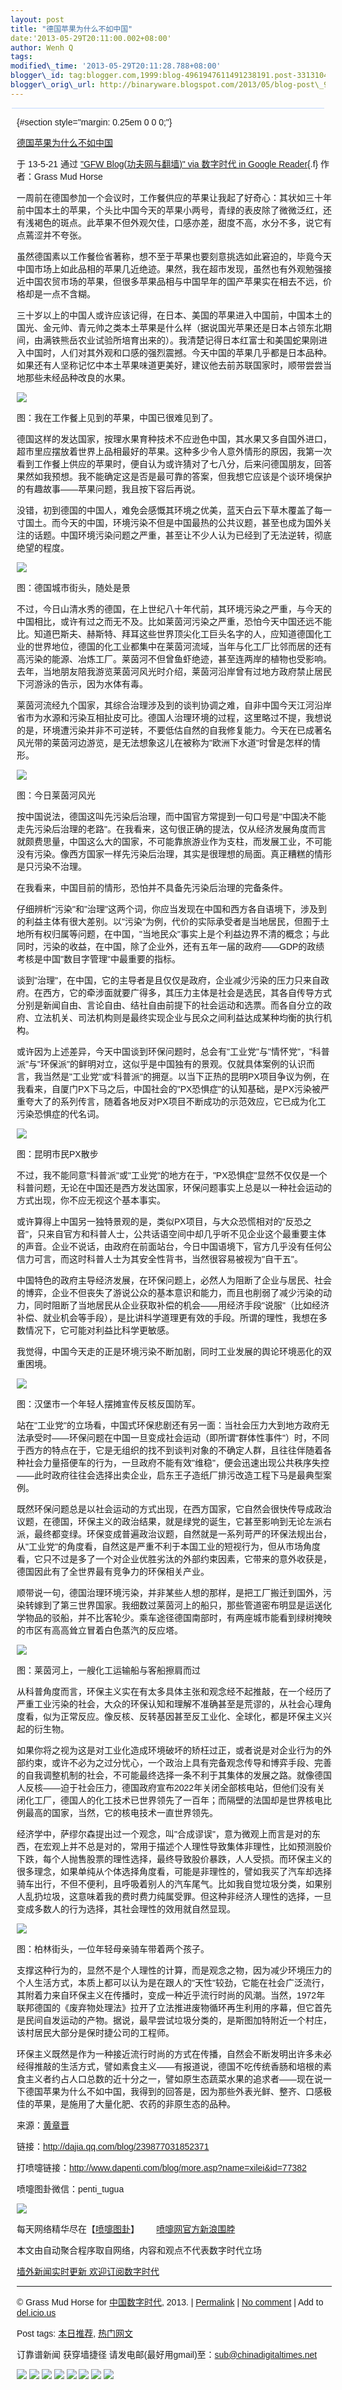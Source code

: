 ```yaml
--- 
layout: post 
title: "德国苹果为什么不如中国" 
date:'2013-05-29T20:11:00.002+08:00' 
author: Wenh Q
tags:
modified\_time: '2013-05-29T20:11:28.788+08:00' 
blogger\_id: tag:blogger.com,1999:blog-4961947611491238191.post-3313104370351104220
blogger\_orig\_url: http://binaryware.blogspot.com/2013/05/blog-post\_9689.html
---
```

<div
style="background-color: #c3d9ff; font-size: 1px !important; line-height: 0px !important; margin: 0px 2px; padding-top: 1px;">

</div>

<div
style="font-family: sans-serif; margin: 0px 10px; overflow: auto; width: 100%;">

 {#section style="margin: 0.25em 0 0 0;"}

<div>

[德国苹果为什么不如中国](http://feedproxy.google.com/~r/chinagfwblog/~3/11BcFvaoXd8/)

</div>

<div style="margin-bottom: 0.5em;">

于 13-5-21 通过 ["GFW Blog(功夫网与翻墙)" via 数字时代 in Google
Reader](http://feeds2.feedburner.com/chinagfwblog){.f} 作者：Grass Mud
Horse

</div>





一周前在德国参加一个会议时，工作餐供应的苹果让我起了好奇心：其状如三十年前中国本土的苹果，个头比中国今天的苹果小两号，青绿的表皮除了微微泛红，还有浅褐色的斑点。此苹果不但外观欠佳，口感亦差，甜度不高，水分不多，说它有点蔫涩并不夸张。

虽然德国素以工作餐俭省著称，想不至于苹果也要刻意挑选如此窘迫的，毕竟今天中国市场上如此品相的苹果几近绝迹。果然，我在超市发现，虽然也有外观勉强接近中国农贸市场的苹果，但很多苹果品相与中国早年的国产苹果实在相去不远，价格却是一点不含糊。

三十岁以上的中国人或许应该记得，在日本、美国的苹果进入中国前，中国本土的国光、金元帅、青元帅之类本土苹果是什么样（据说国光苹果还是日本占领东北期间，由满铁熊岳农业试验所培育出来的）。我清楚记得日本红富士和美国蛇果刚进入中国时，人们对其外观和口感的强烈震撼。今天中国的苹果几乎都是日本品种。如果还有人坚称记忆中本土苹果味道更美好，建议他去前苏联国家时，顺带尝尝当地那些未经品种改良的水果。



![](http://imgs.dapenti.org:88/dapenti/CSqk1seJ/5JFKP.jpg)

图：我在工作餐上见到的苹果，中国已很难见到了。

德国这样的发达国家，按理水果育种技术不应逊色中国，其水果又多自国外进口，超市里应摆放着世界上品相最好的苹果。这种多少令人意外情形的原因，我第一次看到工作餐上供应的苹果时，便自认为或许猜对了七八分，后来问德国朋友，回答果然如我预想。我不能确定这是否是最可靠的答案，但我想它应该是个谈环境保护的有趣故事——苹果问题，我且按下容后再说。

没错，初到德国的中国人，难免会感慨其环境之优美，蓝天白云下草木覆盖了每一寸国土。而今天的中国，环境污染不但是中国最热的公共议题，甚至也成为国外关注的话题。中国环境污染问题之严重，甚至让不少人认为已经到了无法逆转，彻底绝望的程度。



![](http://imgs.dapenti.org:88/dapenti/CSqjWgBV/iUJ9M.jpg)

图：德国城市街头，随处是景

不过，今日山清水秀的德国，在上世纪八十年代前，其环境污染之严重，与今天的中国相比，或许有过之而无不及。比如莱茵河污染之严重，恐怕今天中国还远不能比。知道巴斯夫、赫斯特、拜耳这些世界顶尖化工巨头名字的人，应知道德国化工业的世界地位，德国的化工业都集中在莱茵河流域，当年与化工厂比邻而居的还有高污染的能源、冶炼工厂。莱茵河不但曾鱼虾绝迹，甚至连两岸的植物也受影响。去年，当地朋友陪我游览莱茵河风光时介绍，莱茵河沿岸曾有过地方政府禁止居民下河游泳的告示，因为水体有毒。

莱茵河流经九个国家，其综合治理涉及到的谈判协调之难，自非中国今天江河沿岸省市为水源和污染互相扯皮可比。德国人治理环境的过程，这里略过不提，我想说的是，环境遭污染并非不可逆转，不要低估自然的自我修复能力。今天在已成著名风光带的莱茵河边游览，是无法想象这儿在被称为"欧洲下水道"时曾是怎样的情形。



![](http://imgs.dapenti.org:88/dapenti/CSqj4og9/C47IC.jpg)

图：今日莱茵河风光

按中国说法，德国这叫先污染后治理，而中国官方常提到一句口号是"中国决不能走先污染后治理的老路"。在我看来，这句很正确的提法，仅从经济发展角度而言就颇费思量，中国这么大的国家，不可能靠旅游业作为支柱，而发展工业，不可能没有污染。像西方国家一样先污染后治理，其实是很理想的局面。真正糟糕的情形是只污染不治理。

在我看来，中国目前的情形，恐怕并不具备先污染后治理的完备条件。

仔细辨析"污染"和"治理"这两个词，你应当发现在中国和西方各自语境下，涉及到的利益主体有很大差别。以"污染"为例，代价的实际承受者是当地居民，但囿于土地所有权归属等问题，在中国，"当地民众"事实上是个利益边界不清的概念；与此同时，污染的收益，在中国，除了企业外，还有五年一届的政府——GDP的政绩考核是中国"数目字管理"中最重要的指标。

谈到"治理"，在中国，它的主导者是且仅仅是政府，企业减少污染的压力只来自政府。在西方，它的牵涉面就要广得多，其压力主体是社会是选民，其各自传导方式分别是新闻自由、言论自由、结社自由前提下的社会运动和选票。而各自分立的政府、立法机关、司法机构则是最终实现企业与民众之间利益达成某种均衡的执行机构。

或许因为上述差异，今天中国谈到环保问题时，总会有"工业党"与"情怀党"，"科普派"与"环保派"的鲜明对立，这似乎是中国独有的景观。仅就具体案例的认识而言，我当然是"工业党"或"科普派"的拥趸。以当下正热的昆明PX项目争议为例，在我看来，自厦门PX下马之后，中国社会的"PX恐惧症"的认知基础，是PX污染被严重夸大了的系列传言，随着各地反对PX项目不断成功的示范效应，它已成为化工污染恐惧症的代名词。



![](http://imgs.dapenti.org:88/dapenti/CSqjXMTV/r7G2o.jpg)

图：昆明市民PX散步

不过，我不能同意"科普派"或"工业党"的地方在于，"PX恐惧症"显然不仅仅是一个科普问题，无论在中国还是西方发达国家，环保问题事实上总是以一种社会运动的方式出现，你不应无视这个基本事实。

或许算得上中国另一独特景观的是，类似PX项目，与大众恐慌相对的"反恐之音"，只来自官方和科普人士，公共话语空间中却几乎听不见企业这个最重要主体的声音。企业不说话，由政府在前面站台，今日中国语境下，官方几乎没有任何公信力可言，而这时科普人士为其安全性背书，当然很容易被视为"自干五"。

中国特色的政府主导经济发展，在环保问题上，必然人为阻断了企业与居民、社会的博弈，企业不但丧失了游说公众的基本意识和能力，而且也削弱了减少污染的动力，同时阻断了当地居民从企业获取补偿的机会——用经济手段"说服"（比如经济补偿、就业机会等手段），是比讲科学道理更有效的手段。所谓的理性，我想在多数情况下，它可能对利益比科学更敏感。

我觉得，中国今天走的正是环境污染不断加剧，同时工业发展的舆论环境恶化的双重困境。



![](http://imgs.dapenti.org:88/dapenti/CSqj59BN/13XIZW.jpg)

图：汉堡市一个年轻人摆摊宣传反核反国防军。

站在"工业党"的立场看，中国式环保悲剧还有另一面：当社会压力大到地方政府无法承受时——环保问题在中国一旦变成社会运动（即所谓"群体性事件"）时，不同于西方的特点在于，它是无组织的找不到谈判对象的不确定人群，且往往伴随着各种社会力量搭便车的行为，一旦政府不能有效"维稳"，便会迅速出现公共秩序失控——此时政府往往会选择出卖企业，启东王子造纸厂排污改造工程下马是最典型案例。

既然环保问题总是以社会运动的方式出现，在西方国家，它自然会很快传导成政治议题，在德国，环保主义的政治结果，就是绿党的诞生，它甚至影响到无论左派右派，最终都变绿。环保变成普遍政治议题，自然就是一系列苛严的环保法规出台，从"工业党"的角度看，自然这是严重不利于本国工业的短视行为，但从市场角度看，它只不过是多了一个对企业优胜劣汰的外部约束因素，它带来的意外收获是，德国因此有了全世界最有竞争力的环保相关产业。

顺带说一句，德国治理环境污染，并非某些人想的那样，是把工厂搬迁到国外，污染转嫁到了第三世界国家。我细数过莱茵河上的船只，那些管道密布明显是运送化学物品的驳船，并不比客轮少。乘车途径德国南部时，有两座城市能看到绿树掩映的市区有高高耸立冒着白色蒸汽的反应塔。



![](http://imgs.dapenti.org:88/dapenti/CSqjY3w8/FpOn8.jpg)

图：莱茵河上，一艘化工运输船与客船擦肩而过

从科普角度而言，环保主义实在有太多具体主张和观念经不起推敲，在一个经历了严重工业污染的社会，大众的环保认知和理解不准确甚至是荒谬的，从社会心理角度看，似为正常反应。像反核、反转基因甚至反工业化、全球化，都是环保主义兴起的衍生物。

如果你将之视为这是对工业化造成环境破坏的矫枉过正，或者说是对企业行为的外部约束，或许不必为之过分忧心，一个政治上具有完备观念传导和博弈手段、完善的自我调整机制的社会，不可能最终选择一条不利于其集体的发展之路。就像德国人反核——迫于社会压力，德国政府宣布2022年关闭全部核电站，但他们没有关闭化工厂，德国人的化工技术已世界领先了一百年；而隔壁的法国却是世界核电比例最高的国家，当然，它的核电技术一直世界领先。

经济学中，萨缪尔森提出过一个观念，叫"合成谬误"，意为微观上而言是对的东西，在宏观上并不总是对的，常用于描述个人理性导致集体非理性，比如预测股价下跌，每个人抛售股票的理性选择，最终导致股价暴跌，人人受损。而环保主义的很多理念，如果单纯从个体选择角度看，可能是非理性的，譬如我买了汽车却选择骑车出行，不但不便利，且呼吸着别人的汽车尾气。比如我自觉垃圾分类，如果别人乱扔垃圾，这意味着我的费时费力纯属受罪。但这种非经济人理性的选择，一旦变成多数人的行为选择，其社会理性的效用就自然显现。



![](http://imgs.dapenti.org:88/dapenti/CSqjZGQk/dPxEE.jpg)

图：柏林街头，一位年轻母亲骑车带着两个孩子。

支撑这种行为的，显然不是个人理性的计算，而是观念之物，因为减少环境压力的个人生活方式，本质上都可以认为是在跟人的"天性"较劲，它能在社会广泛流行，其附着力来自环保主义在传播时，变成一种近乎流行时尚的风潮。当然，1972年联邦德国的《废弃物处理法》拉开了立法推进废物循环再生利用的序幕，但它首先是民间自发运动的产物。据说，最早尝试垃圾分类的，是斯图加特附近一个村庄，该村居民大部分是保时捷公司的工程师。

环保主义既然是作为一种接近流行时尚的方式在传播，自然会不断发明出许多未必经得推敲的生活方式，譬如素食主义——有报道说，德国不吃传统香肠和培根的素食主义者约占人口总数的近十分之一，譬如原生态蔬菜水果的追求者——现在说一下德国苹果为什么不如中国，我得到的回答是，因为那些外表光鲜、整齐、口感极佳的苹果，是施用了大量化肥、农药的非原生态的品种。

来源：[黄章晋](http://dajia.qq.com/user/moguijg)

链接：<http://dajia.qq.com/blog/239877031852371>

打喷嚏链接：<http://www.dapenti.com/blog/more.asp?name=xilei&id=77382>

喷嚏图卦微信：penti\_tugua

![](http://imgs.dapenti.org:88/dapenti/CcMqMpRg/XY6Yw.jpg)

每天网络精华尽在【[喷嚏图卦](http://www.dapenti.com/blog/blog.asp?subjectid=70&name=xilei)】       [喷嚏网官方新浪围脖](http://weibo.com/dapentizk "喷嚏网官方新浪围脖")

本文由自动聚合程序取自网络，内容和观点不代表数字时代立场

[墙外新闻实时更新 欢迎订阅数字时代](http://eepurl.com/mstlf)










------------------------------------------------------------------------

© Grass Mud Horse for
[中国数字时代](https://kexueshangwang.info/chinese), 2013. |
[Permalink](https://kexueshangwang.info/chinese/2013/05/%e5%be%b7%e5%9b%bd%e8%8b%b9%e6%9e%9c%e4%b8%ba%e4%bb%80%e4%b9%88%e4%b8%8d%e5%a6%82%e4%b8%ad%e5%9b%bd/)
| [No
comment](https://kexueshangwang.info/chinese/2013/05/%e5%be%b7%e5%9b%bd%e8%8b%b9%e6%9e%9c%e4%b8%ba%e4%bb%80%e4%b9%88%e4%b8%8d%e5%a6%82%e4%b8%ad%e5%9b%bd/#comments)
| Add to
[del.icio.us](http://del.icio.us/post?url=https://kexueshangwang.info/chinese/2013/05/%e5%be%b7%e5%9b%bd%e8%8b%b9%e6%9e%9c%e4%b8%ba%e4%bb%80%e4%b9%88%e4%b8%8d%e5%a6%82%e4%b8%ad%e5%9b%bd/&title=%E5%BE%B7%E5%9B%BD%E8%8B%B9%E6%9E%9C%E4%B8%BA%E4%BB%80%E4%B9%88%E4%B8%8D%E5%A6%82%E4%B8%AD%E5%9B%BD)

Post tags:
[本日推荐](https://kexueshangwang.info/chinese/tag/%e6%9c%ac%e6%97%a5%e6%8e%a8%e8%8d%90/?category=10466),
[热门网文](https://kexueshangwang.info/chinese/tag/%e7%83%ad%e9%97%a8%e7%bd%91%e6%96%87/?category=10466)

订靠谱新闻 获穿墙捷径
请发电邮(最好用gmail)至：sub@chinadigitaltimes.net



















<div>

[![](http://feeds.feedburner.com/~ff/chinagfwblog?d=yIl2AUoC8zA)](http://feeds.feedburner.com/~ff/chinagfwblog?a=11BcFvaoXd8:CQNQq8TZTAA:yIl2AUoC8zA)
[![](http://feeds.feedburner.com/~ff/chinagfwblog?i=11BcFvaoXd8:CQNQq8TZTAA:-BTjWOF_DHI)](http://feeds.feedburner.com/~ff/chinagfwblog?a=11BcFvaoXd8:CQNQq8TZTAA:-BTjWOF_DHI)
[![](http://feeds.feedburner.com/~ff/chinagfwblog?i=11BcFvaoXd8:CQNQq8TZTAA:F7zBnMyn0Lo)](http://feeds.feedburner.com/~ff/chinagfwblog?a=11BcFvaoXd8:CQNQq8TZTAA:F7zBnMyn0Lo)
[![](http://feeds.feedburner.com/~ff/chinagfwblog?i=11BcFvaoXd8:CQNQq8TZTAA:V_sGLiPBpWU)](http://feeds.feedburner.com/~ff/chinagfwblog?a=11BcFvaoXd8:CQNQq8TZTAA:V_sGLiPBpWU)
[![](http://feeds.feedburner.com/~ff/chinagfwblog?d=qj6IDK7rITs)](http://feeds.feedburner.com/~ff/chinagfwblog?a=11BcFvaoXd8:CQNQq8TZTAA:qj6IDK7rITs)
[![](http://feeds.feedburner.com/~ff/chinagfwblog?d=l6gmwiTKsz0)](http://feeds.feedburner.com/~ff/chinagfwblog?a=11BcFvaoXd8:CQNQq8TZTAA:l6gmwiTKsz0)
[![](http://feeds.feedburner.com/~ff/chinagfwblog?i=11BcFvaoXd8:CQNQq8TZTAA:gIN9vFwOqvQ)](http://feeds.feedburner.com/~ff/chinagfwblog?a=11BcFvaoXd8:CQNQq8TZTAA:gIN9vFwOqvQ)
[![](http://feeds.feedburner.com/~ff/chinagfwblog?d=TzevzKxY174)](http://feeds.feedburner.com/~ff/chinagfwblog?a=11BcFvaoXd8:CQNQq8TZTAA:TzevzKxY174)

</div>

</div>
